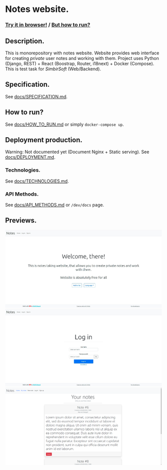# Notes website.
### [Try it in browser!](http://notes.kirillzhosul.site) / [But how to run?](/docs/HOW_TO_RUN.md)

## Description.
This is monorepository with notes website.
Website provides web interface for creating *private* user notes and working with them.
Project uses Python (Django, REST) + React (Boostrap, Router, i18next) + Docker (Compose).
This is test task for *SimbirSoft* (Web/Backend).

## Specification.
See [docs/SPECIFICATION.md](/docs/SPECIFICATION.md).

## How to run?
See [docs/HOW_TO_RUN.md](/docs/HOW_TO_RUN.md) or simply `docker-compose up`.

## Deployment production.
Warning: Not documented yet (Document Nginx + Static serving).
See [docs/DEPLOYMENT.md](/docs/DEPLOYMENT.md).

### Technologies.
See [docs/TECHNOLOGIES.md](/docs/TECHNOLOGIES.md).

### API Methods.
See [docs/API_METHODS.md](/docs/API_METHODS.md) or `/dev/docs` page.

## Previews.
![Home page](/previews/home.jpg)
![Login page](/previews/login.jpg)
![Notes list page](/previews/list.png)